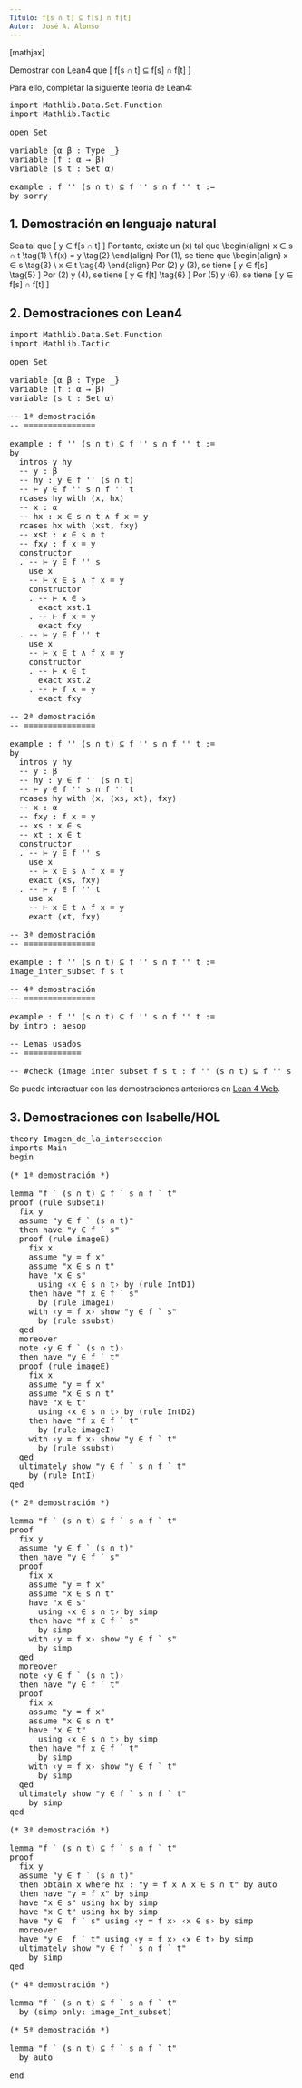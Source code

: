 ```yaml
---
Título: f[s ∩ t] ⊆ f[s] ∩ f[t]
Autor:  José A. Alonso
---
```


[mathjax]

Demostrar con Lean4 que
\[ f[s ∩ t] ⊆ f[s] ∩ f[t]​ \]

Para ello, completar la siguiente teoría de Lean4:

<pre lang="lean">
import Mathlib.Data.Set.Function
import Mathlib.Tactic

open Set

variable {α β : Type _}
variable (f : α → β)
variable (s t : Set α)

example : f '' (s ∩ t) ⊆ f '' s ∩ f '' t :=
by sorry
</pre>
<!--more-->

<h2>1. Demostración en lenguaje natural</h2>

Sea tal que
\[ y ∈ f[s ∩ t] \]
Por tanto, existe un \(x\) tal que
\begin{align}
  x ∈ s ∩ t  \tag{1} \\
  f(x) = y   \tag{2}
\end{align}
Por (1), se tiene que
\begin{align}
  x ∈ s      \tag{3} \\
  x ∈ t      \tag{4}
\end{align}
Por (2) y (3), se tiene
\[ y ∈ f[s] \tag{5} \]
Por (2) y (4), se tiene
\[ y ∈ f[t] \tag{6} \]
Por (5) y (6), se tiene
\[ y ∈ f[s] ∩ f[t] \]

<h2>2. Demostraciones con Lean4</h2>

<pre lang="lean">
import Mathlib.Data.Set.Function
import Mathlib.Tactic

open Set

variable {α β : Type _}
variable (f : α → β)
variable (s t : Set α)

-- 1ª demostración
-- ===============

example : f '' (s ∩ t) ⊆ f '' s ∩ f '' t :=
by
  intros y hy
  -- y : β
  -- hy : y ∈ f '' (s ∩ t)
  -- ⊢ y ∈ f '' s ∩ f '' t
  rcases hy with ⟨x, hx⟩
  -- x : α
  -- hx : x ∈ s ∩ t ∧ f x = y
  rcases hx with ⟨xst, fxy⟩
  -- xst : x ∈ s ∩ t
  -- fxy : f x = y
  constructor
  . -- ⊢ y ∈ f '' s
    use x
    -- ⊢ x ∈ s ∧ f x = y
    constructor
    . -- ⊢ x ∈ s
      exact xst.1
    . -- ⊢ f x = y
      exact fxy
  . -- ⊢ y ∈ f '' t
    use x
    -- ⊢ x ∈ t ∧ f x = y
    constructor
    . -- ⊢ x ∈ t
      exact xst.2
    . -- ⊢ f x = y
      exact fxy

-- 2ª demostración
-- ===============

example : f '' (s ∩ t) ⊆ f '' s ∩ f '' t :=
by
  intros y hy
  -- y : β
  -- hy : y ∈ f '' (s ∩ t)
  -- ⊢ y ∈ f '' s ∩ f '' t
  rcases hy with ⟨x, ⟨xs, xt⟩, fxy⟩
  -- x : α
  -- fxy : f x = y
  -- xs : x ∈ s
  -- xt : x ∈ t
  constructor
  . -- ⊢ y ∈ f '' s
    use x
    -- ⊢ x ∈ s ∧ f x = y
    exact ⟨xs, fxy⟩
  . -- ⊢ y ∈ f '' t
    use x
    -- ⊢ x ∈ t ∧ f x = y
    exact ⟨xt, fxy⟩

-- 3ª demostración
-- ===============

example : f '' (s ∩ t) ⊆ f '' s ∩ f '' t :=
image_inter_subset f s t

-- 4ª demostración
-- ===============

example : f '' (s ∩ t) ⊆ f '' s ∩ f '' t :=
by intro ; aesop

-- Lemas usados
-- ============

-- #check (image_inter_subset f s t : f '' (s ∩ t) ⊆ f '' s ∩ f '' t)
</pre>

Se puede interactuar con las demostraciones anteriores en <a href="https://live.lean-lang.org/#url=https://raw.githubusercontent.com/jaalonso/Calculemus2/main/src/Imagen_de_la_interseccion.lean" rel="noopener noreferrer" target="_blank">Lean 4 Web</a>.

<h2>3. Demostraciones con Isabelle/HOL</h2>

<pre lang="isar">
theory Imagen_de_la_interseccion
imports Main
begin

(* 1ª demostración *)

lemma "f ` (s ∩ t) ⊆ f ` s ∩ f ` t"
proof (rule subsetI)
  fix y
  assume "y ∈ f ` (s ∩ t)"
  then have "y ∈ f ` s"
  proof (rule imageE)
    fix x
    assume "y = f x"
    assume "x ∈ s ∩ t"
    have "x ∈ s"
      using ‹x ∈ s ∩ t› by (rule IntD1)
    then have "f x ∈ f ` s"
      by (rule imageI)
    with ‹y = f x› show "y ∈ f ` s"
      by (rule ssubst)
  qed
  moreover
  note ‹y ∈ f ` (s ∩ t)›
  then have "y ∈ f ` t"
  proof (rule imageE)
    fix x
    assume "y = f x"
    assume "x ∈ s ∩ t"
    have "x ∈ t"
      using ‹x ∈ s ∩ t› by (rule IntD2)
    then have "f x ∈ f ` t"
      by (rule imageI)
    with ‹y = f x› show "y ∈ f ` t"
      by (rule ssubst)
  qed
  ultimately show "y ∈ f ` s ∩ f ` t"
    by (rule IntI)
qed

(* 2ª demostración *)

lemma "f ` (s ∩ t) ⊆ f ` s ∩ f ` t"
proof
  fix y
  assume "y ∈ f ` (s ∩ t)"
  then have "y ∈ f ` s"
  proof
    fix x
    assume "y = f x"
    assume "x ∈ s ∩ t"
    have "x ∈ s"
      using ‹x ∈ s ∩ t› by simp
    then have "f x ∈ f ` s"
      by simp
    with ‹y = f x› show "y ∈ f ` s"
      by simp
  qed
  moreover
  note ‹y ∈ f ` (s ∩ t)›
  then have "y ∈ f ` t"
  proof
    fix x
    assume "y = f x"
    assume "x ∈ s ∩ t"
    have "x ∈ t"
      using ‹x ∈ s ∩ t› by simp
    then have "f x ∈ f ` t"
      by simp
    with ‹y = f x› show "y ∈ f ` t"
      by simp
  qed
  ultimately show "y ∈ f ` s ∩ f ` t"
    by simp
qed

(* 3ª demostración *)

lemma "f ` (s ∩ t) ⊆ f ` s ∩ f ` t"
proof
  fix y
  assume "y ∈ f ` (s ∩ t)"
  then obtain x where hx : "y = f x ∧ x ∈ s ∩ t" by auto
  then have "y = f x" by simp
  have "x ∈ s" using hx by simp
  have "x ∈ t" using hx by simp
  have "y ∈  f ` s" using ‹y = f x› ‹x ∈ s› by simp
  moreover
  have "y ∈  f ` t" using ‹y = f x› ‹x ∈ t› by simp
  ultimately show "y ∈ f ` s ∩ f ` t"
    by simp
qed

(* 4ª demostración *)

lemma "f ` (s ∩ t) ⊆ f ` s ∩ f ` t"
  by (simp only: image_Int_subset)

(* 5ª demostración *)

lemma "f ` (s ∩ t) ⊆ f ` s ∩ f ` t"
  by auto

end
</pre>
